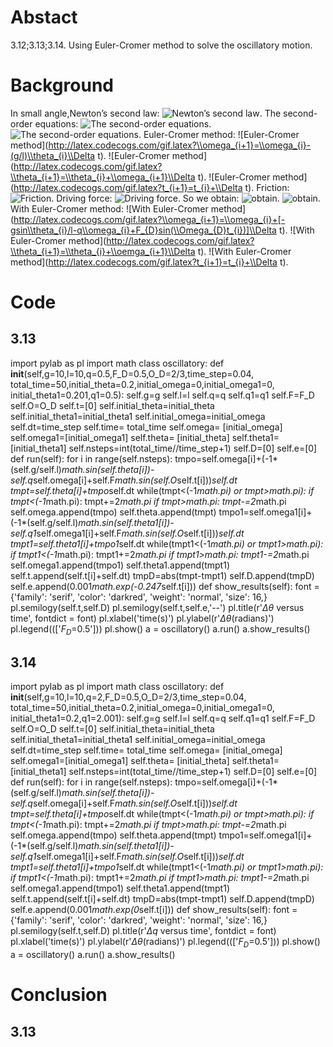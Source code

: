# Abstact
3.12;3.13;3.14.
Using Euler-Cromer method to solve the oscillatory motion.
# Background
In small angle,Newton’s second law:
![Newton’s second law](http://latex.codecogs.com/gif.latex?d^2\\theta/dt^2=-g\\theta/l).
The second-order equations:
![The second-order equations](http://latex.codecogs.com/gif.latex?d\\omega/dt=-g\\theta/l).
![The second-order equations](http://latex.codecogs.com/gif.latex?d\\theta/dt=\\omega).
Euler-Cromer method:
![Euler-Cromer method](http://latex.codecogs.com/gif.latex?\\omega_{i+1}=\\omega_{i}-(g/l)\\theta_{i}\\Delta t).
![Euler-Cromer method](http://latex.codecogs.com/gif.latex?\\theta_{i+1}=\\theta_{i}+\\omega_{i+1}\\Delta t).
![Euler-Cromer method](http://latex.codecogs.com/gif.latex?t_{i+1}=t_{i}+\\Delta t).
Friction:
![Friction](http://latex.codecogs.com/gif.latex?-q(d\\theta/dt)).
Driving force:
![Driving force](http://latex.codecogs.com/gif.latex?F_{D}sin(\\Omega_{D}t)).
So we obtain:
![obtain](http://latex.codecogs.com/gif.latex?d\\omega/dt=-gsin\\theta/l-q(d\\theta/dt)+F_{D}sin(\\Omega_{D}t)).
![obtain](http://latex.codecogs.com/gif.latex?d\\theta/dt=\\omega).
With Euler-Cromer method:
![With Euler-Cromer method](http://latex.codecogs.com/gif.latex?\\omega_{i+1}=\\omega_{i}+[-gsin\\theta_{i}/l-q\\omega_{i}+F_{D}sin(\\Omega_{D}t_{i})]\\Delta t).
![With Euler-Cromer method](http://latex.codecogs.com/gif.latex?\\theta_{i+1}=\\theta_{i}+\\oemga_{i+1}\\Delta t).
![With Euler-Cromer method](http://latex.codecogs.com/gif.latex?t_{i+1}=t_{i}+\\Delta t).
# Code
## 3.13
import pylab as pl
import math
class oscillatory:
    def __init__(self,g=10,l=10,q=0.5,F_D=0.5,O_D=2/3,time_step=0.04,\
    total_time=50,initial_theta=0.2,initial_omega=0,initial_omega1=0,\
    initial_theta1=0.201,q1=0.5):
        self.g=g
        self.l=l
        self.q=q
        self.q1=q1
        self.F=F_D
        self.O=O_D
        self.t=[0]
        self.initial_theta=initial_theta
        self.initial_theta1=initial_theta1
        self.initial_omega=initial_omega
        self.dt=time_step
        self.time= total_time
        self.omega= [initial_omega]
        self.omega1=[initial_omega1]
        self.theta= [initial_theta]
        self.theta1= [initial_theta1]
        self.nsteps=int(total_time//time_step+1)
        self.D=[0]
        self.e=[0]
    def run(self):
        for i in range(self.nsteps):
            tmpo=self.omega[i]+(-1*(self.g/self.l)*math.sin(self.theta[i])-\
            self.q*self.omega[i]+self.F*math.sin(self.O*self.t[i]))*self.dt
            tmpt=self.theta[i]+tmpo*self.dt
            while(tmpt<(-1*math.pi) or tmpt>math.pi):
                if tmpt<(-1*math.pi):
                   tmpt+=2*math.pi
                if tmpt>math.pi:
                   tmpt-=2*math.pi
            self.omega.append(tmpo)
            self.theta.append(tmpt)
            tmpo1=self.omega1[i]+(-1*(self.g/self.l)*math.sin(self.theta1[i])-\
            self.q1*self.omega1[i]+self.F*math.sin(self.O*self.t[i]))*self.dt
            tmpt1=self.theta1[i]+tmpo1*self.dt
            while(tmpt1<(-1*math.pi) or tmpt1>math.pi):
                if tmpt1<(-1*math.pi):
                   tmpt1+=2*math.pi
                if tmpt1>math.pi:
                   tmpt1-=2*math.pi
            self.omega1.append(tmpo1)
            self.theta1.append(tmpt1)
            self.t.append(self.t[i]+self.dt)
            tmpD=abs(tmpt-tmpt1)
            self.D.append(tmpD)
            self.e.append(0.001*math.exp(-0.247*self.t[i]))
    def show_results(self):
        font = {'family': 'serif',
                'color':  'darkred',
                'weight': 'normal',
                'size': 16,}
        pl.semilogy(self.t,self.D)
        pl.semilogy(self.t,self.e,'--')
        pl.title(r'$\Delta\theta$ versus time', fontdict = font)
        pl.xlabel('time(s)')
        pl.ylabel(r'$\Delta\theta$(radians)')
        pl.legend((['$F_D$=0.5']))
        pl.show()
a = oscillatory()
a.run()
a.show_results()
## 3.14
import pylab as pl
import math
class oscillatory:
    def __init__(self,g=10,l=10,q=2,F_D=0.5,O_D=2/3,time_step=0.04,\
    total_time=50,initial_theta=0.2,initial_omega=0,initial_omega1=0,\
    initial_theta1=0.2,q1=2.001):
        self.g=g
        self.l=l
        self.q=q
        self.q1=q1
        self.F=F_D
        self.O=O_D
        self.t=[0]
        self.initial_theta=initial_theta
        self.initial_theta1=initial_theta1
        self.initial_omega=initial_omega
        self.dt=time_step
        self.time= total_time
        self.omega= [initial_omega]
        self.omega1=[initial_omega1]
        self.theta= [initial_theta]
        self.theta1= [initial_theta1]
        self.nsteps=int(total_time//time_step+1)
        self.D=[0]
        self.e=[0]
    def run(self):
        for i in range(self.nsteps):
            tmpo=self.omega[i]+(-1*(self.g/self.l)*math.sin(self.theta[i])-\
            self.q*self.omega[i]+self.F*math.sin(self.O*self.t[i]))*self.dt
            tmpt=self.theta[i]+tmpo*self.dt
            while(tmpt<(-1*math.pi) or tmpt>math.pi):
                if tmpt<(-1*math.pi):
                   tmpt+=2*math.pi
                if tmpt>math.pi:
                   tmpt-=2*math.pi
            self.omega.append(tmpo)
            self.theta.append(tmpt)
            tmpo1=self.omega1[i]+(-1*(self.g/self.l)*math.sin(self.theta1[i])-\
            self.q1*self.omega1[i]+self.F*math.sin(self.O*self.t[i]))*self.dt
            tmpt1=self.theta1[i]+tmpo1*self.dt
            while(tmpt1<(-1*math.pi) or tmpt1>math.pi):
                if tmpt1<(-1*math.pi):
                   tmpt1+=2*math.pi
                if tmpt1>math.pi:
                   tmpt1-=2*math.pi
            self.omega1.append(tmpo1)
            self.theta1.append(tmpt1)
            self.t.append(self.t[i]+self.dt)
            tmpD=abs(tmpt-tmpt1)
            self.D.append(tmpD)
            self.e.append(0.001*math.exp(0*self.t[i]))
    def show_results(self):
        font = {'family': 'serif',
                'color':  'darkred',
                'weight': 'normal',
                'size': 16,}
        pl.semilogy(self.t,self.D)
        pl.title(r'$\Delta q$ versus time', fontdict = font)
        pl.xlabel('time(s)')
        pl.ylabel(r'$\Delta\theta$(radians)')
        pl.legend((['$F_D$=0.5']))
        pl.show()
a = oscillatory()
a.run()
a.show_results()
#  Conclusion
## 3.13

